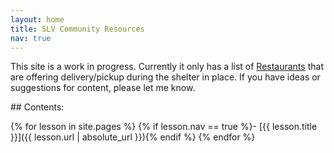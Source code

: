```yaml
---
layout: home
title: SLV Community Resources
nav: true
---
```

This site is a work in progress. Currently it only has a list of [Restaurants](restaurants) that are offering delivery/pickup during the shelter in place. If you have ideas or suggestions for content, please let me know.

<div class="toc" markdown="1">
## Contents:

{% for lesson in site.pages %}
{% if lesson.nav == true %}- [{{ lesson.title }}]({{ lesson.url | absolute_url }}){% endif %}
{% endfor %}
</div>